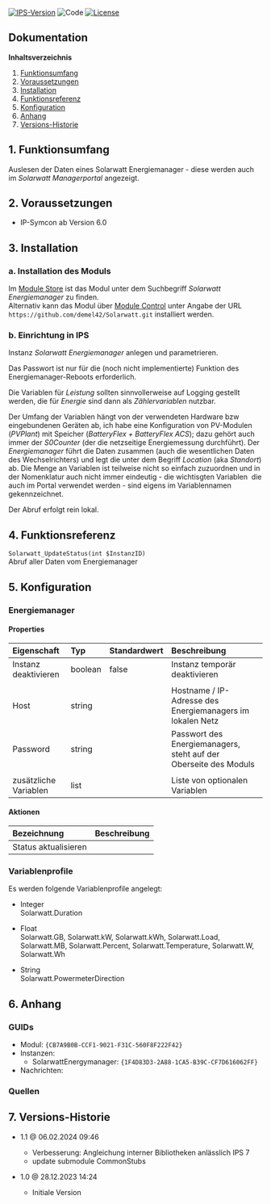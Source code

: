 [![IPS-Version](https://img.shields.io/badge/Symcon_Version-6.0+-red.svg)](https://www.symcon.de/service/dokumentation/entwicklerbereich/sdk-tools/sdk-php/)
![Code](https://img.shields.io/badge/Code-PHP-blue.svg)
[![License](https://img.shields.io/badge/License-CC%20BY--NC--SA%204.0-green.svg)](https://creativecommons.org/licenses/by-nc-sa/4.0/)

## Dokumentation

**Inhaltsverzeichnis**

1. [Funktionsumfang](#1-funktionsumfang)
2. [Voraussetzungen](#2-voraussetzungen)
3. [Installation](#3-installation)
4. [Funktionsreferenz](#4-funktionsreferenz)
5. [Konfiguration](#5-konfiguration)
6. [Anhang](#6-anhang)
7. [Versions-Historie](#7-versions-historie)

## 1. Funktionsumfang

Auslesen der Daten eines Solarwatt Energiemanager - diese werden auch im _Solarwatt Managerportal_ angezeigt.

## 2. Voraussetzungen

- IP-Symcon ab Version 6.0

## 3. Installation

### a. Installation des Moduls

Im [Module Store](https://www.symcon.de/service/dokumentation/komponenten/verwaltungskonsole/module-store/) ist das Modul unter dem Suchbegriff *Solarwatt Energiemanager* zu finden.<br>
Alternativ kann das Modul über [Module Control](https://www.symcon.de/service/dokumentation/modulreferenz/module-control/) unter Angabe der URL `https://github.com/demel42/Solarwatt.git` installiert werden.

### b. Einrichtung in IPS

Instanz *Solarwatt Energiemanager* anlegen und parametrieren.

Das Passwort ist nur für die (noch nicht implementierte) Funktion des Energiemanager-Reboots erforderlich.

Die Variablen für *Leistung* sollten sinnvollerweise auf Logging gestellt werden, die für *Energie* sind dann als *Zählervariablen* nutzbar.

Der Umfang der Variablen hängt von der verwendeten Hardware bzw eingebundenen Geräten ab, ich habe eine Konfiguration von PV-Modulen (_PVPlant_) mit Speicher (_BatteryFlex + _BatteryFlex ACS__); dazu gehört auch immer der _S0Counter_ (der die netzseitige Energiemessung durchführt). Der _Energiemanager_ führt die Daten zusammen (auch die wesentlichen Daten des Wechselrichters) und legt die unter dem Begriff _Location_ (aka _Standort_) ab.
Die Menge an Variablen ist teilweise nicht so einfach zuzuordnen und in der Nomenklatur auch nicht immer eindeutig - die wichtisgten Variablen ­ die auch im Portal verwendet werden - sind eigens im Variablennamen gekennzeichnet.

Der Abruf erfolgt rein lokal.

## 4. Funktionsreferenz

`Solarwatt_UpdateStatus(int $InstanzID)`<br>
Abruf aller Daten vom Energiemanager

## 5. Konfiguration

### Energiemanager

#### Properties

| Eigenschaft               | Typ      | Standardwert | Beschreibung |
| :------------------------ | :------  | :----------- | :----------- |
| Instanz deaktivieren      | boolean  | false        | Instanz temporär deaktivieren |
|                           |          |              | |
| Host                      | string   |              | Hostname / IP-Adresse des Energiemanagers im lokalen Netz |
| Password                  | string   |              | Passwort des Energiemanagers, steht auf der Oberseite des Moduls |
|                           |          |              | |
| zusätzliche Variablen     | list     |              | Liste von optionalen Variablen |

#### Aktionen

| Bezeichnung                | Beschreibung |
| :------------------------- | :----------- |
| Status aktualisieren       |              |

### Variablenprofile

Es werden folgende Variablenprofile angelegt:
* Integer<br>
Solarwatt.Duration

* Float<br>
Solarwatt.GB,
Solarwatt.kW,
Solarwatt.kWh,
Solarwatt.Load,
Solarwatt.MB,
Solarwatt.Percent,
Solarwatt.Temperature,
Solarwatt.W,
Solarwatt.Wh

* String<br>
Solarwatt.PowermeterDirection

## 6. Anhang

### GUIDs
- Modul: `{CB7A9B0B-CCF1-9021-F31C-560F8F222F42}`
- Instanzen:
  - SolarwattEnergymanager: `{1F4D83D3-2A88-1CA5-B39C-CF7D616062FF}`
- Nachrichten:

### Quellen

## 7. Versions-Historie

- 1.1 @ 06.02.2024 09:46
  - Verbesserung: Angleichung interner Bibliotheken anlässlich IPS 7
  - update submodule CommonStubs

- 1.0 @ 28.12.2023 14:24
  - Initiale Version
